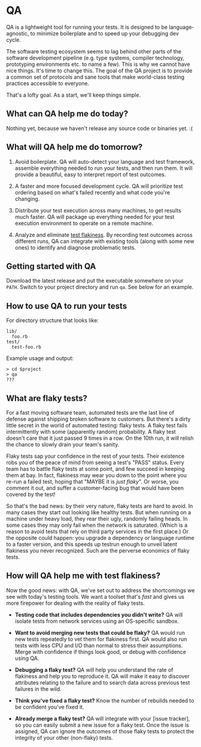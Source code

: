 # QA

QA is a lightweight tool for running your tests. It is designed to be language-agnostic, to minimize boilerplate and to speed up your debugging dev cycle.

The software testing ecosystem seems to lag behind other parts of the software development pipeline (e.g. type systems, compiler technology, prototyping environments etc. to name a few). This is why we cannot have nice things. It's time to change this. The goal of the QA project is to provide a common set of protocols and sane tools that make world-class testing practices accessible to everyone.
 
That's a lofty goal. As a start, we'll keep things simple.

## What can QA help me do today?

Nothing yet, because we haven't release any source code or binaries yet. :(

## What will QA help me do tomorrow?

1. Avoid boilerplate. QA will auto-detect your language and test framework, assemble everything needed to run your tests, and then run them. It will provide a beautiful, easy to interpret report of test outcomes.

2. A faster and more focused development cycle. QA will prioritize test ordering based on what's failed recently and what code you're changing.

3. Distribute your test execution across many machines, to get results much faster. QA will package up everything needed for your test execution environment to operate on a remote machine.

4. Analyze and eliminate [test flakiness](#whatis_flaky). By recording test outcomes across different runs, QA can integrate with existing tools (along with some new ones) to identify and diagnose problematic tests.

## Getting started with QA

Download the latest release and put the executable somewhere on your `PATH`. Switch to your project directory and run `qa`. See below for an example.

## How to use QA to run your tests

For directory structure that looks like:

```
lib/
  foo.rb
test/
  test-foo.rb
```

Example usage and output:
```
> cd $project
> qa
???
```

## What are flaky tests?<a name="whatis_flaky"></a>

For a fast moving software team, automated tests are the last line of defense against shipping broken software to customers. But there's a dirty little secret in the world of automated testing: flaky tests. A flaky test fails intermittently with some (apparently random) probability. A flaky test doesn't care that it just passed 9 times in a row. On the 10th run, it will relish the chance to slowly drain your team's sanity.

Flaky tests sap your confidence in the rest of your tests. Their existence robs you of the peace of mind from seeing a test's "PASS" status. Every team has to battle flaky tests at some point, and few succeed in keeping them at bay. In fact, flakiness may wear you down to the point where you re-run a failed test, hoping that "MAYBE it is _just flaky_". Or worse, you comment it out, and suffer a customer-facing bug that would have been covered by the test!

So that's the bad news: by their very nature, flaky tests are hard to avoid. In many cases they start out looking like healthy tests. But when running on a machine under heavy load, they rear their ugly, randomly failing heads.  In some cases they may only fail when the network is saturated. (Which is a reason to avoid tests that rely on third party services in the first place.) Or the opposite could happen: you upgrade a dependency or language runtime to a faster version, and this speeds up testrun enough to unveil latent flakiness you never recognized. Such are the perverse economics of flaky tests.

## How will QA help me with test flakiness?
Now the good news: with QA, we've set out to address the shortcomings we see with today's testing tools. We want a toolset that's *fast* and gives us more firepower for dealing with the reality of flaky tests.

- **Testing code that includes dependencies you didn't write?** QA will isolate tests from network services using an OS-specific sandbox.

- **Want to avoid merging new tests that could be flaky?** QA would run new tests repeatedly to vet them for flakiness first. QA would also run tests with less CPU and I/O than normal to stress their assumptions. Merge with confidence if things look good, or debug with confidence using QA.

- **Debugging a flaky test?** QA will help you understand the rate of flakiness and help you to reproduce it. QA will make it easy to discover attributes relating to the failure and to search data across previous test failures in the wild.

- **Think you've fixed a flaky test?** Know the number of rebuilds needed to be confident you've fixed it.

- **Already merge a flaky test?** QA will integrate with your [issue tracker], so you can easily submit a new issue for a flaky test. Once the issue is assigned, QA can ignore the outcomes of those flaky tests to protect the integrity of your other (non-flaky) tests.

